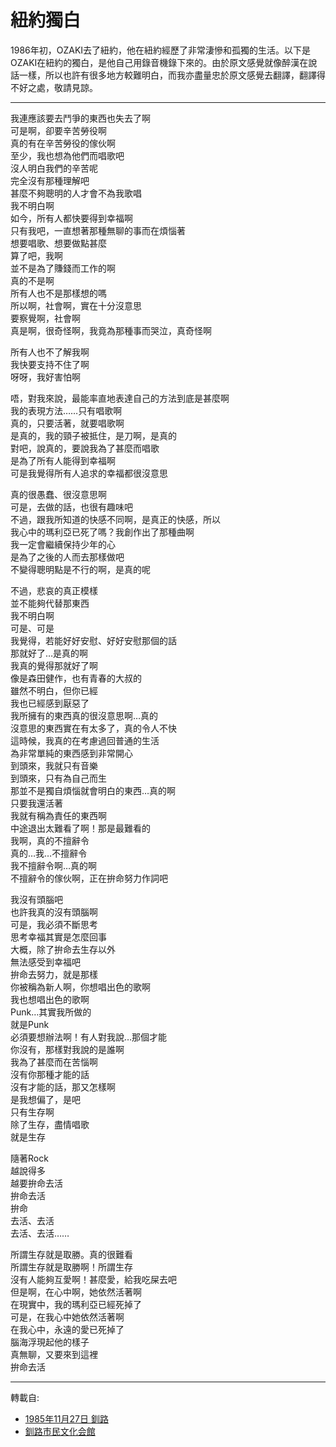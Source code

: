 # 紐約獨白

1986年初，OZAKI去了紐約，他在紐約經歷了非常淒慘和孤獨的生活。以下是OZAKI在紐約的獨白，是他自己用錄音機錄下來的。由於原文感覺就像醉漢在說話一樣，所以也許有很多地方較難明白，而我亦盡量忠於原文感覺去翻譯，翻譯得不好之處，敬請見諒。

---

我連應該要去鬥爭的東西也失去了啊  
可是啊，卻要辛苦勞役啊  
真的有在辛苦勞役的傢伙啊  
至少，我也想為他們而唱歌吧  
沒人明白我們的辛苦呢  
完全沒有那種理解吧  
甚麼不夠聰明的人才會不為我歌唱  
我不明白啊  
如今，所有人都快要得到幸福啊  
只有我吧，一直想著那種無聊的事而在煩惱著  
想要唱歌、想要做點甚麼  
算了吧，我啊  
並不是為了賺錢而工作的啊  
真的不是啊  
所有人也不是那樣想的嗎  
所以啊，社會啊，實在十分沒意思  
要察覺啊，社會啊  
真是啊，很奇怪啊，我竟為那種事而哭泣，真奇怪啊  

所有人也不了解我啊  
我快要支持不住了啊  
呀呀，我好害怕啊  

唔，對我來說，最能率直地表達自己的方法到底是甚麼啊  
我的表現方法……只有唱歌啊  
真的，只要活著，就要唱歌啊  
是真的，我的頸子被抵住，是刀啊，是真的  
對吧，說真的，要說我為了甚麼而唱歌  
是為了所有人能得到幸福啊  
可是我覺得所有人追求的幸福都很沒意思  

真的很愚蠢、很沒意思啊  
可是，去做的話，也很有趣味吧  
不過，跟我所知道的快感不同啊，是真正的快感，所以  
我心中的瑪利亞已死了嗎？我創作出了那種曲啊  
我一定會繼續保持少年的心  
是為了之後的人而去那樣做吧  
不變得聰明點是不行的啊，是真的呢  

不過，悲哀的真正模樣  
並不能夠代替那東西  
我不明白啊  
可是、可是  
我覺得，若能好好安慰、好好安慰那個的話  
那就好了…是真的啊  
我真的覺得那就好了啊  
像是森田健作，也有青春的大叔的  
雖然不明白，但你已經  
我也已經感到厭惡了  
我所擁有的東西真的很沒意思啊…真的  
沒意思的東西實在有太多了，真的令人不快  
這時候，我真的在考慮過回普通的生活  
為非常單純的東西感到非常開心  
到頭來，我就只有音樂  
到頭來，只有為自己而生  
那並不是獨自煩惱就會明白的東西…真的啊  
只要我還活著  
我就有稱為責任的東西啊  
中途退出太難看了啊！那是最難看的  
我啊，真的不擅辭令  
真的…我…不擅辭令  
我不擅辭令啊…真的啊  
不擅辭令的傢伙啊，正在拚命努力作詞吧  

我沒有頭腦吧  
也許我真的沒有頭腦啊  
可是，我必須不斷思考  
思考幸福其實是怎麼回事  
大概，除了拚命去生存以外  
無法感受到幸福吧  
拚命去努力，就是那樣  
你被稱為新人啊，你想唱出色的歌啊  
我也想唱出色的歌啊  
Punk…其實我所做的  
就是Punk  
必須要想辦法啊！有人對我說…那個才能  
你沒有，那樣對我說的是誰啊  
我為了甚麼而在苦惱啊  
沒有你那種才能的話  
沒有才能的話，那又怎樣啊  
是我想偏了，是吧  
只有生存啊  
除了生存，盡情唱歌  
就是生存  

隨著Rock  
越說得多  
越要拚命去活  
拚命去活  
拚命  
去活、去活  
去活、去活……  

所謂生存就是取勝。真的很難看  
所謂生存就是取勝啊！所謂生存  
沒有人能夠互愛啊！甚麼愛，給我吃屎去吧  
但是啊，在心中啊，她依然活著啊  
在現實中，我的瑪利亞已經死掉了  
可是，在我心中她依然活著啊  
在我心中，永遠的愛已死掉了  
腦海浮現起他的樣子  
真無聊，又要來到這裡  
拚命去活  

---
轉載自:  
- [1985年11月27日 釧路](http://web.archive.org/web/20110429214120/http://blog.yam.com/forgetnot/category/634985)  
- [釧路市民文化会館](https://matagorou.hatenablog.com/entry/37005209)